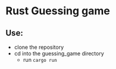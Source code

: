 # Rust Guessing game

## Use:

 * clone the repository
 * cd into the guessing_game directory
    * run `cargo run`
    